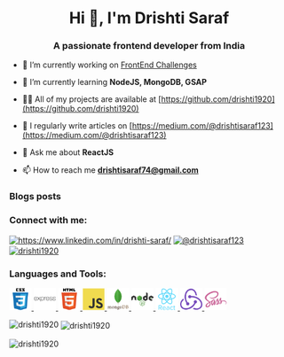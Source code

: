 <h1 align="center">Hi 👋, I'm Drishti Saraf</h1>
<h3 align="center">A passionate frontend developer from India</h3>

- 🔭 I’m currently working on [FrontEnd Challenges](https://github.com/drishti1920/Frontend-Mentor-Challenges/tree/main)

- 🌱 I’m currently learning **NodeJS, MongoDB, GSAP**

- 👨‍💻 All of my projects are available at [https://github.com/drishti1920](https://github.com/drishti1920)

- 📝 I regularly write articles on [https://medium.com/@drishtisaraf123](https://medium.com/@drishtisaraf123)

- 💬 Ask me about **ReactJS**

- 📫 How to reach me **drishtisaraf74@gmail.com**

### Blogs posts
<!-- BLOG-POST-LIST:START -->
<!-- BLOG-POST-LIST:END -->

<h3 align="left">Connect with me:</h3>
<p align="left">
<a href="https://linkedin.com/in/https://www.linkedin.com/in/drishti-saraf/" target="blank"><img align="center" src="https://raw.githubusercontent.com/rahuldkjain/github-profile-readme-generator/master/src/images/icons/Social/linked-in-alt.svg" alt="https://www.linkedin.com/in/drishti-saraf/" height="30" width="40" /></a>
<a href="https://medium.com/@drishtisaraf123" target="blank"><img align="center" src="https://raw.githubusercontent.com/rahuldkjain/github-profile-readme-generator/master/src/images/icons/Social/medium.svg" alt="@drishtisaraf123" height="30" width="40" /></a>
  <a href="https://dev.to/drishti1920" target="blank"><img align="center" src="https://raw.githubusercontent.com/rahuldkjain/github-profile-readme-generator/master/src/images/icons/Social/devto" alt="drishti1920" height="30" width="40" /></a>
</p>

<h3 align="left">Languages and Tools:</h3>
<p align="left"> <a href="https://www.w3schools.com/css/" target="_blank" rel="noreferrer"> <img src="https://raw.githubusercontent.com/devicons/devicon/master/icons/css3/css3-original-wordmark.svg" alt="css3" width="40" height="40"/> </a> <a href="https://expressjs.com" target="_blank" rel="noreferrer"> <img src="https://raw.githubusercontent.com/devicons/devicon/master/icons/express/express-original-wordmark.svg" alt="express" width="40" height="40"/> </a> <a href="https://www.w3.org/html/" target="_blank" rel="noreferrer"> <img src="https://raw.githubusercontent.com/devicons/devicon/master/icons/html5/html5-original-wordmark.svg" alt="html5" width="40" height="40"/> </a> <a href="https://developer.mozilla.org/en-US/docs/Web/JavaScript" target="_blank" rel="noreferrer"> <img src="https://raw.githubusercontent.com/devicons/devicon/master/icons/javascript/javascript-original.svg" alt="javascript" width="40" height="40"/> </a> <a href="https://www.mongodb.com/" target="_blank" rel="noreferrer"> <img src="https://raw.githubusercontent.com/devicons/devicon/master/icons/mongodb/mongodb-original-wordmark.svg" alt="mongodb" width="40" height="40"/> </a> <a href="https://nodejs.org" target="_blank" rel="noreferrer"> <img src="https://raw.githubusercontent.com/devicons/devicon/master/icons/nodejs/nodejs-original-wordmark.svg" alt="nodejs" width="40" height="40"/> </a> <a href="https://reactjs.org/" target="_blank" rel="noreferrer"> <img src="https://raw.githubusercontent.com/devicons/devicon/master/icons/react/react-original-wordmark.svg" alt="react" width="40" height="40"/> </a> <a href="https://redux.js.org" target="_blank" rel="noreferrer"> <img src="https://raw.githubusercontent.com/devicons/devicon/master/icons/redux/redux-original.svg" alt="redux" width="40" height="40"/> </a> <a href="https://sass-lang.com" target="_blank" rel="noreferrer"> <img src="https://raw.githubusercontent.com/devicons/devicon/master/icons/sass/sass-original.svg" alt="sass" width="40" height="40"/> </a> </p>

<p><img align="left" src="https://github-readme-stats.vercel.app/api/top-langs?username=drishti1920&show_icons=true&locale=en&layout=compact" alt="drishti1920" /></p>

<p>&nbsp;<img align="center" src="https://github-readme-stats.vercel.app/api?username=drishti1920&show_icons=true&locale=en" alt="drishti1920" /></p>

<p><img align="center" src="https://github-readme-streak-stats.herokuapp.com/?user=drishti1920&" alt="drishti1920" /></p>
